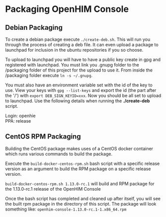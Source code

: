 # Packaging OpenHIM Console

## Debian Packaging

To create a debian package execute `./create-deb.sh`. This will run you through the process of creating a deb file. It can even upload a package to launchpad for inclusion in the ubuntu repositories if you so choose.

To upload to launchpad you will have to have a public key create in gpg and registered with launchpad. You must link you .gnupg folder to the /packaging folder of this project for the upload to use it. From inside the /packaging folder execute `ln -s ~/.gnupg`.

You must also have an environment variable set with the id of the key to use. View your keys with `gpg --list-keys` and export the id (the part after the '/') with `export DEB_SIGN_KEYID=xxx`. Now you should be all set to upload to launchpad. Use the following details when running the **./create-deb** script.

Login: openhie  
PPA: release

## CentOS RPM Packaging

Building the CentOS package makes uses of a CentOS docker container which runs various commands to build the package.

Execute the `build-docker-centos-rpm.sh` bash script with a specific release version as an argument to build the RPM package on a specific release version.

`build-docker-centos-rpm.sh 1.13.0-rc.1` will build and RPM package for the 1.13.0-rc.1 release of the OpenHIM Console

Once the bash script has completed and cleaned up after itself, you will see the built rpm package in the directory of this script. The package will look something like:
`openhim-console-1.13.0-rc.1-1.x86_64.rpm`
